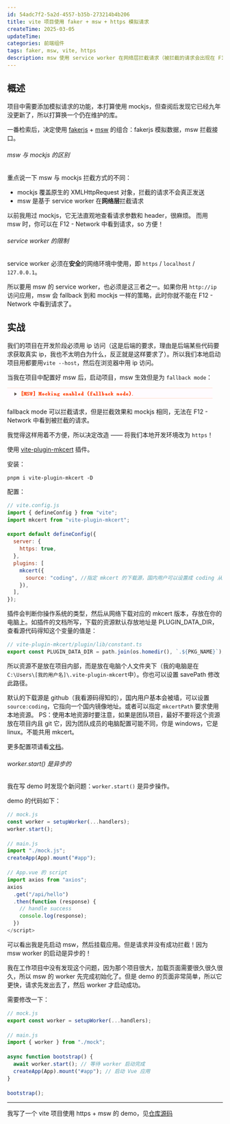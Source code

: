 ```yaml
---
id: 54adc7f2-5a2d-4557-b35b-273214b4b206
title: vite 项目使用 faker + msw + https 模拟请求
createTime: 2025-03-05
updateTime:
categories: 前端组件
tags: faker, msw, vite, https
description: msw 使用 service worker 在网络层拦截请求（被拦截的请求会出现在 F12 - Network 中）。由于后端要求，工作项目在开发阶段也要用 ip 访问，所以如果直接用 msw，它会进入fallback 模式（类似 mockjs 的效果），所以我使用 vite-plugin-mkcert 插件将开发环境改为 https。
---
```


## 概述

项目中需要添加模拟请求的功能，本打算使用 mockjs，但查阅后发现它已经九年没更新了，所以打算换一个仍在维护的库。

一番检索后，决定使用 [fakerjs](https://github.com/faker-js/faker) + [msw](https://github.com/mswjs/msw) 的组合：fakerjs 模拟数据，msw 拦截接口。

###### msw 与 mockjs 的区别

重点说一下 msw 与 mockjs 拦截方式的不同：

- mockjs 覆盖原生的 XMLHttpRequest 对象，拦截的请求不会真正发送
- msw 是基于 service worker 在**网络层**拦截请求

以前我用过 mockjs，它无法直观地查看请求参数和 header，很麻烦。
而用 msw 时，你可以在 F12 - Network 中看到请求，so 方便！

###### service worker 的限制

service worker 必须在**安全**的网络环境中使用，即 `https` / `localhost` / `127.0.0.1`。

所以要用 msw 的 service worker，也必须是这三者之一。如果你用 `http://ip` 访问应用，msw 会 fallback 到和 mockjs 一样的策略，此时你就不能在 F12 - Network 中看到请求了。

## 实战

我们的项目在开发阶段必须用 ip 访问（这是后端的要求，理由是后端某些代码要求获取真实 ip，我也不太明白为什么，反正就是这样要求了）。所以我们本地启动项目用都要用`vite --host`，然后在浏览器中用 ip 访问。

当我在项目中配置好 msw 后，启动项目，msw 生效但是为 `fallback mode`：

![alt text](../post-assets/884ced74-439a-47e3-a591-baa143c751ed.png)

fallback mode 可以拦截请求，但是拦截效果和 mockjs 相同，无法在 F12 - Network 中看到被拦截的请求。

我觉得这样用着不方便，所以决定改造 —— 将我们本地开发环境改为 `https`！

使用 [vite-plugin-mkcert](https://github.com/liuweiGL/vite-plugin-mkcert) 插件。

安装：

```
pnpm i vite-plugin-mkcert -D
```

配置：

```js
// vite.config.js
import { defineConfig } from "vite";
import mkcert from "vite-plugin-mkcert";

export default defineConfig({
  server: {
    https: true,
  },
  plugins: [
    mkcert({
      source: "coding", //指定 mkcert 的下载源，国内用户可以设置成 coding 从 coding.net 镜像下载
    }),
  ],
});
```

插件会判断你操作系统的类型，然后从网络下载对应的 mkcert 版本，存放在你的电脑上。如插件的文档所写，下载的资源默认存放地址是 PLUGIN_DATA_DIR，查看源代码得知这个变量的值是：

```js
// vite-plugin-mkcert/plugin/lib/constant.ts
export const PLUGIN_DATA_DIR = path.join(os.homedir(), `.${PKG_NAME}`);
```

所以资源不是放在项目内部，而是放在电脑个人文件夹下（我的电脑是在`C:\Users\[我的用户名]\.vite-plugin-mkcert`中）。你也可以设置 savePath 修改此路径。

默认的下载源是 github（我看源码得知的），国内用户基本会被墙，可以设置 `source:coding`，它指向一个国内镜像地址。或者可以指定 `mkcertPath` 要求使用本地资源。
PS：使用本地资源时要注意，如果是团队项目，最好不要将这个资源放在项目内且 git 它，因为团队成员的电脑配置可能不同，你是 windows，它是 linux。不能共用 mkcert。

更多配置项请看[文档](https://github.com/liuweiGL/vite-plugin-mkcert?tab=readme-ov-file#parameters)。

###### worker.start() 是异步的

我在写 demo 时发现个新问题：`worker.start()` 是异步操作。

demo 的代码如下：

```js
// mock.js
const worker = setupWorker(...handlers);
worker.start();

// main.js
import "./mock.js";
createApp(App).mount("#app");

// App.vue 的 script
import axios from "axios";
axios
  .get("/api/hello")
  .then(function (response) {
    // handle success
    console.log(response);
  })
</script>
```

可以看出我是先启动 msw，然后挂载应用。但是请求并没有成功拦截！因为 msw worker 的启动是异步的！

我在工作项目中没有发现这个问题，因为那个项目很大，加载页面需要很久很久很久，所以 msw 的 worker 先完成初始化了。但是 demo 的页面非常简单，所以它更快，请求先发出去了，然后 worker 才启动成功。

需要修改一下：

```js
// mock.js
export const worker = setupWorker(...handlers);

// main.js
import { worker } from "./mock";

async function bootstrap() {
  await worker.start(); // 等待 worker 启动完成
  createApp(App).mount("#app"); // 启动 Vue 应用
}

bootstrap();
```

---

我写了一个 vite 项目使用 https + msw 的 demo，见[仓库源码](https://github.com/liuzx-emily/demo-vite-https-msw)
